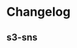 # Changelog

## s3-sns
<!-- To add a new entry write: -->
<!-- ### version / full date -->
<!-- * [Update/Bug fix] message that describes the changes that you apply -->